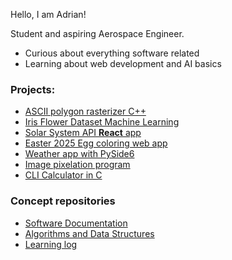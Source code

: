 Hello, I am Adrian!

Student and aspiring Aerospace Engineer.
- Curious about everything software related
- Learning about web development and AI basics

### Projects:

- [ASCII polygon rasterizer C++](https://github.com/Adrian-rospx/ascii-shape)
- [Iris Flower Dataset Machine Learning](https://github.com/Adrian-rospx/iris-flower)
- [Solar System API **React** app](https://github.com/Adrian-rospx/solar-system-site)
- [Easter 2025 Egg coloring web app](https://github.com/Adrian-rospx/easter-egg)
- [Weather app with PySide6](https://github.com/Adrian-rospx/weather-app)
- [Image pixelation program](https://github.com/Adrian-rospx/pixel-converter)  
- [CLI Calculator in C](https://github.com/Adrian-rospx/calc-cli)  

### Concept repositories

- [Software Documentation](https://github.com/Adrian-rospx/docs)
- [Algorithms and Data Structures](https://github.com/Adrian-rospx/Algorithms-Data-Structures)
- [Learning log](https://github.com/Adrian-rospx/learning-log)


